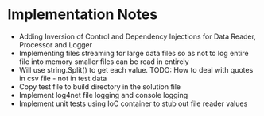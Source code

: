 # Implementation Notes
- Adding Inversion of Control and Dependency Injections for Data Reader, Processor and Logger
- Implementing files streaming for large data files so as not to log entire file into memory smaller files can be read in entirely
- Will use string.Split() to get each value. TODO: How to deal with quotes in csv file - not in test data
- Copy test file to build directory in the solution file
- Implement log4net file logging and console logging
- Implement unit tests using IoC container to stub out file reader values
